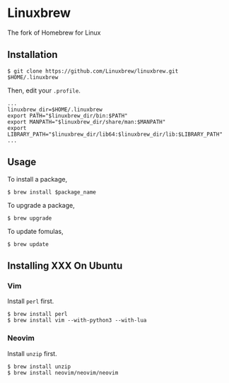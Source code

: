 # Linuxbrew

The fork of Homebrew for Linux


## Installation

```
$ git clone https://github.com/Linuxbrew/linuxbrew.git $HOME/.linuxbrew
```

Then, edit your `.profile`.

```
...
linuxbrew_dir=$HOME/.linuxbrew
export PATH="$linuxbrew_dir/bin:$PATH"
export MANPATH="$linuxbrew_dir/share/man:$MANPATH"
export LIBRARY_PATH="$linuxbrew_dir/lib64:$linuxbrew_dir/lib:$LIBRARY_PATH"
...
```


## Usage

To install a package,

```
$ brew install $package_name
```

To upgrade a package,

```
$ brew upgrade
```

To update fomulas,

```
$ brew update
```


## Installing XXX On Ubuntu

### Vim

Install `perl` first.

```
$ brew install perl
$ brew install vim --with-python3 --with-lua
```

### Neovim

Install `unzip` first.

```
$ brew install unzip
$ brew install neovim/neovim/neovim
```
